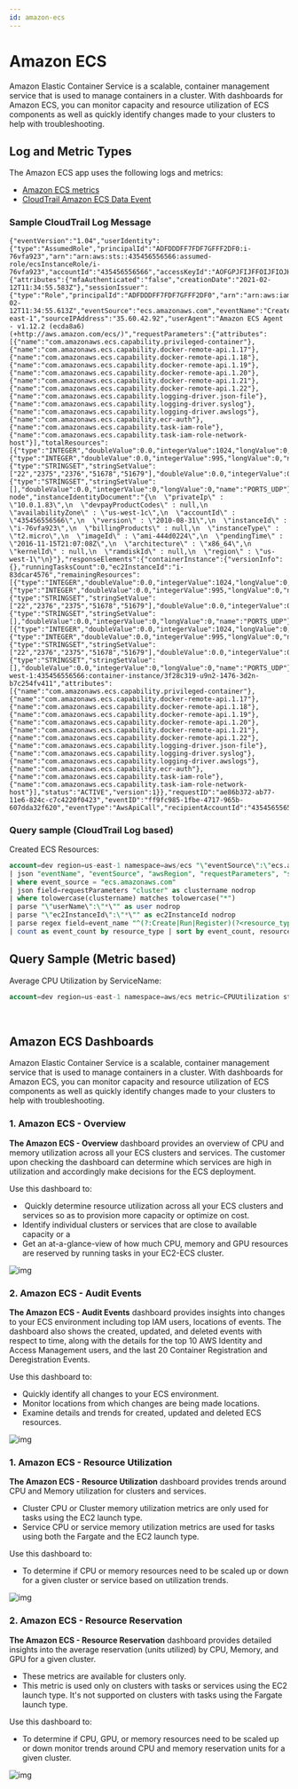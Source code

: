 ```yaml
---
id: amazon-ecs
---
```


# Amazon ECS

Amazon Elastic Container Service is a scalable, container management service that is used to manage containers in a cluster. With dashboards for Amazon ECS, you can monitor capacity and resource utilization of ECS components as well as quickly identify changes made to your clusters to help with troubleshooting.

## Log and Metric Types

The Amazon ECS app uses the following logs and metrics:

* [Amazon ECS metrics](https://docs.aws.amazon.com/AmazonECS/latest/developerguide/cloudwatch-metrics.html)
* [CloudTrail Amazon ECS Data Event](https://docs.aws.amazon.com/awscloudtrail/latest/userguide/logging-management-and-data-events-with-cloudtrail.html#logging-data-events)

### Sample CloudTrail Log Message

```
{"eventVersion":"1.04","userIdentity":{"type":"AssumedRole","principalId":"ADFDDDFF7FDF7GFFF2DF0:i-76vfa923","arn":"arn:aws:sts::435456556566:assumed-role/ecsInstanceRole/i-76vfa923","accountId":"435456556566","accessKeyId":"AOFGPJFIJFFOIJFIOJHF","sessionContext":{"attributes":{"mfaAuthenticated":"false","creationDate":"2021-02-12T11:34:55.583Z"},"sessionIssuer":{"type":"Role","principalId":"ADFDDDFF7FDF7GFFF2DF0","arn":"arn:aws:iam::435456556566:role/ecsInstanceRole","accountId":"435456556566","userName":"ecsInstanceRole"}}},"eventTime":"2021-02-12T11:34:55.613Z","eventSource":"ecs.amazonaws.com","eventName":"CreateCluster","awsRegion":"us-east-1","sourceIPAddress":"35.60.42.92","userAgent":"Amazon ECS Agent - v1.12.2 (ecda8a6) (+http://aws.amazon.com/ecs/)","requestParameters":{"attributes":[{"name":"com.amazonaws.ecs.capability.privileged-container"},{"name":"com.amazonaws.ecs.capability.docker-remote-api.1.17"},{"name":"com.amazonaws.ecs.capability.docker-remote-api.1.18"},{"name":"com.amazonaws.ecs.capability.docker-remote-api.1.19"},{"name":"com.amazonaws.ecs.capability.docker-remote-api.1.20"},{"name":"com.amazonaws.ecs.capability.docker-remote-api.1.21"},{"name":"com.amazonaws.ecs.capability.docker-remote-api.1.22"},{"name":"com.amazonaws.ecs.capability.logging-driver.json-file"},{"name":"com.amazonaws.ecs.capability.logging-driver.syslog"},{"name":"com.amazonaws.ecs.capability.logging-driver.awslogs"},{"name":"com.amazonaws.ecs.capability.ecr-auth"},{"name":"com.amazonaws.ecs.capability.task-iam-role"},{"name":"com.amazonaws.ecs.capability.task-iam-role-network-host"}],"totalResources":[{"type":"INTEGER","doubleValue":0.0,"integerValue":1024,"longValue":0,"name":"CPU"},{"type":"INTEGER","doubleValue":0.0,"integerValue":995,"longValue":0,"name":"MEMORY"},{"type":"STRINGSET","stringSetValue":["22","2375","2376","51678","51679"],"doubleValue":0.0,"integerValue":0,"longValue":0,"name":"PORTS"},{"type":"STRINGSET","stringSetValue":[],"doubleValue":0.0,"integerValue":0,"longValue":0,"name":"PORTS_UDP"}],"instanceIdentityDocumentSignature":"pqWe1trtreertermhC6vz\nZ0e/ZyOVVKXOb0fiiouyuyturtyreuFaoghqQ0wWurXzcHb6CrtreyteV6hPM=","cluster":"data-node","instanceIdentityDocument":"{\n  \"privateIp\" : \"10.0.1.83\",\n  \"devpayProductCodes\" : null,\n  \"availabilityZone\" : \"us-west-1c\",\n  \"accountId\" : \"435456556566\",\n  \"version\" : \"2010-08-31\",\n  \"instanceId\" : \"i-76vfa923\",\n  \"billingProducts\" : null,\n  \"instanceType\" : \"t2.micro\",\n  \"imageId\" : \"ami-444d0224\",\n  \"pendingTime\" : \"2016-11-15T21:07:08Z\",\n  \"architecture\" : \"x86_64\",\n  \"kernelId\" : null,\n  \"ramdiskId\" : null,\n  \"region\" : \"us-west-1\"\n}"},"responseElements":{"containerInstance":{"versionInfo":{},"runningTasksCount":0,"ec2InstanceId":"i-83dcar4576","remainingResources":[{"type":"INTEGER","doubleValue":0.0,"integerValue":1024,"longValue":0,"name":"CPU"},{"type":"INTEGER","doubleValue":0.0,"integerValue":995,"longValue":0,"name":"MEMORY"},{"type":"STRINGSET","stringSetValue":["22","2376","2375","51678","51679"],"doubleValue":0.0,"integerValue":0,"longValue":0,"name":"PORTS"},{"type":"STRINGSET","stringSetValue":[],"doubleValue":0.0,"integerValue":0,"longValue":0,"name":"PORTS_UDP"}],"agentConnected":true,"pendingTasksCount":0,"registeredResources":[{"type":"INTEGER","doubleValue":0.0,"integerValue":1024,"longValue":0,"name":"CPU"},{"type":"INTEGER","doubleValue":0.0,"integerValue":995,"longValue":0,"name":"MEMORY"},{"type":"STRINGSET","stringSetValue":["22","2376","2375","51678","51679"],"doubleValue":0.0,"integerValue":0,"longValue":0,"name":"PORTS"},{"type":"STRINGSET","stringSetValue":[],"doubleValue":0.0,"integerValue":0,"longValue":0,"name":"PORTS_UDP"}],"containerInstanceArn":"arn:aws:ecs:us-west-1:435456556566:container-instance/3f28c319-u9n2-1476-3d2n-b7c254fv411","attributes":[{"name":"com.amazonaws.ecs.capability.privileged-container"},{"name":"com.amazonaws.ecs.capability.docker-remote-api.1.17"},{"name":"com.amazonaws.ecs.capability.docker-remote-api.1.18"},{"name":"com.amazonaws.ecs.capability.docker-remote-api.1.19"},{"name":"com.amazonaws.ecs.capability.docker-remote-api.1.20"},{"name":"com.amazonaws.ecs.capability.docker-remote-api.1.21"},{"name":"com.amazonaws.ecs.capability.docker-remote-api.1.22"},{"name":"com.amazonaws.ecs.capability.logging-driver.json-file"},{"name":"com.amazonaws.ecs.capability.logging-driver.syslog"},{"name":"com.amazonaws.ecs.capability.logging-driver.awslogs"},{"name":"com.amazonaws.ecs.capability.ecr-auth"},{"name":"com.amazonaws.ecs.capability.task-iam-role"},{"name":"com.amazonaws.ecs.capability.task-iam-role-network-host"}],"status":"ACTIVE","version":1}},"requestID":"ae86b372-ab77-11e6-824c-c7c4220f0423","eventID":"ff9fc985-1fbe-4717-965b-607dda32f620","eventType":"AwsApiCall","recipientAccountId":"435456556566"}
```

### Query sample (CloudTrail Log based) 

Created ECS Resources:

```sql
account=dev region=us-east-1 namespace=aws/ecs "\"eventSource\":\"ecs.amazonaws.com\"" (CreateCluster or CreateService or RegisterContainerInstance or RegisterTaskDefinition or RunTask)
| json "eventName", "eventSource", "awsRegion", "requestParameters", "sourceIPAddress" as event_name, event_source, Region, requestParameters, src_ip nodrop
| where event_source = "ecs.amazonaws.com"
| json field=requestParameters "cluster" as clustername nodrop
| where tolowercase(clustername) matches tolowercase("*")
| parse "\"userName\":\"*\"" as user nodrop
| parse "\"ec2InstanceId\":\"*\"" as ec2InstanceId nodrop
| parse regex field=event_name "^(?:Create|Run|Register)(?<resource_type>[A-Z][A-Za-z]+)" nodrop
| count as event_count by resource_type | sort by event_count, resource_type asc
```

## Query Sample (Metric based)

Average CPU Utilization by ServiceName:

```sql
account=dev region=us-east-1 namespace=aws/ecs metric=CPUUtilization statistic=Average ClusterName=* ServiceName=* | avg by ClusterName, ServiceName, account, region, namespace 
```
 
## Amazon ECS Dashboards

Amazon Elastic Container Service is a scalable, container management service that is used to manage containers in a cluster. With dashboards for Amazon ECS, you can monitor capacity and resource utilization of ECS components as well as quickly identify changes made to your clusters to help with troubleshooting.

### 1. Amazon ECS - Overview

**The Amazon ECS - Overview** dashboard provides an overview of CPU and memory utilization across all your ECS clusters and services. The customer upon checking the dashboard can determine which services are high in utilization and accordingly make decisions for the ECS deployment.

Use this dashboard to: 

*  Quickly determine resource utilization across all your ECS clusters and services so as to provision more capacity or optimize on cost. 
* Identify individual clusters or services that are close to available capacity or a
* Get an at-a-glance-view of how much CPU, memory and GPU resources are reserved by running tasks in your EC2-ECS cluster.  

![img](/img/observability/ecs1.jpeg)

### 2. Amazon ECS - Audit Events

**The Amazon ECS - Audit Events** dashboard provides insights into changes to your ECS environment including top IAM users, locations of events. The dashboard also shows the created, updated, and deleted events with respect to time, along with the details for the top 10 AWS Identity and Access Management users, and the last 20 Container Registration and Deregistration Events.

Use this dashboard to:

* Quickly identify all changes to your ECS environment. 
* Monitor locations from which changes are being made locations. 
* Examine details and trends for created, updated and deleted ECS resources.

![img](/img/observability/ecs2.jpeg)

### 1. Amazon ECS - Resource Utilization

**The Amazon ECS - Resource Utilization** dashboard provides trends around CPU and Memory utilization for clusters and services. 

* Cluster CPU or Cluster memory utilization metrics are only used for tasks using the EC2 launch type.
* Service CPU or service memory utilization metrics are used for tasks using both the Fargate and the EC2 launch type.

Use this dashboard to:

* To determine if CPU or memory resources need to be scaled up or down for a given cluster or service based on utilization trends.

![img](/img/observability/ecs3.jpeg)

### 2. Amazon ECS - Resource Reservation

**The Amazon ECS - Resource Reservation** dashboard provides detailed insights into the average reservation (units utilized) by CPU, Memory, and GPU for a given cluster.

* These metrics are available for clusters only. 
* This metric is used only on clusters with tasks or services using the EC2 launch type. It's not supported on clusters with tasks using the Fargate launch type.

Use this dashboard to:

* To determine if CPU, GPU, or memory resources need to be scaled up or down monitor trends around CPU and memory reservation units for a given cluster.

![img](/img/observability/ecs4.jpeg)